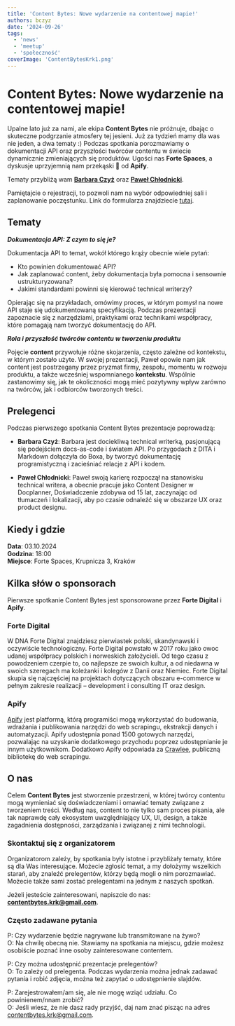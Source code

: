 ```yaml
---
title: 'Content Bytes: Nowe wydarzenie na contentowej mapie!'
authors: bczyz
date: '2024-09-26'
tags:
  - 'news'
  - 'meetup'
  - 'społeczność'
coverImage: 'ContentBytesKrk1.png'
---
```


# Content Bytes: Nowe wydarzenie na contentowej mapie!

Upalne lato już za nami, ale ekipa **Content Bytes** nie próżnuje, dbając o skuteczne podgrzanie atmosfery tej jesieni.
Już za tydzień mamy dla was nie jeden, a dwa tematy :)
Podczas spotkania porozmawiamy o dokumentacji API oraz przyszłości twórców contentu w świecie dynamicznie zmieniających się produktów.
Ugości nas **Forte Spaces**, a dyskusje uprzyjemnią nam przekąski :pizza: od **Apify**.

Tematy przybliżą wam
[**Barbara Czyż**](https://www.linkedin.com/in/barbara-szwarc) oraz
[**Paweł Chłodnicki**](https://www.linkedin.com/in/pawelchlodnicki/).

<!--truncate-->

Pamiętajcie o rejestracji, to pozwoli nam na wybór odpowiedniej sali i
zaplanowanie poczęstunku. Link do formularza znajdziecie
[tutaj](https://forms.gle/NzEDRbvS1gWDZY3D8).

## Tematy

**_Dokumentacja API: Z czym to się je?_**

Dokumentacja API to temat, wokół którego krąży obecnie wiele pytań:

- Kto powinien dokumentować API?
- Jak zaplanować content, żeby dokumentacja była pomocna i sensownie
  ustrukturyzowana?
- Jakimi standardami powinni się kierować technical writerzy?

Opierając się na przykładach, omówimy proces, w którym pomysł na nowe API staje
się udokumentowaną specyfikacją. Podczas prezentacji zapoznacie się z
narzędziami, praktykami oraz technikami współpracy, które pomagają nam tworzyć
dokumentację do API.

**_Rola i przyszłość twórców contentu w tworzeniu produktu_**

Pojęcie **content** przywołuje różne skojarzenia, często zależne od kontekstu, w
którym zostało użyte. W swojej prezentacji, Paweł opowie nam jak content jest
postrzegany przez pryzmat firmy, zespołu, momentu w rozwoju produktu, a także
wcześniej wspomnianego **kontekstu**. Wspólnie zastanowimy się, jak te
okoliczności mogą mieć pozytywny wpływ zarówno na twórców, jak i odbiorców
tworzonych treści.

## Prelegenci

Podczas pierwszego spotkania Content Bytes prezentacje poprowadzą:

- **Barbara Czyż**: Barbara jest dociekliwą technical writerką, pasjonującą się
  podejściem docs-as-code i światem API. Po przygodach z DITA i Markdown
  dołączyła do Boxa, by tworzyć dokumentację programistyczną i zacieśniać
  relacje z API i kodem.

- **Paweł Chłodnicki**: Paweł swoją karierę rozpoczął na stanowisku technical
  writera, a obecnie pracuje jako Content Designer w Docplanner, Doświadczenie
  zdobywa od 15 lat, zaczynając od tłumaczeń i lokalizacji, aby po czasie
  odnaleźć się w obszarze UX oraz product designu.

## Kiedy i gdzie

**Data**: 03.10.2024 <br /> **Godzina**: 18:00 <br /> **Miejsce**: Forte Spaces,
Krupnicza 3, Kraków

## Kilka słów o sponsorach

Pierwsze spotkanie Content Bytes jest sponsorowane przez **Forte Digital** i **Apify**.

### Forte Digital

W DNA Forte Digital znajdziesz pierwiastek polski, skandynawski i oczywiście
technologiczny. Forte Digital powstało w 2017 roku jako owoc udanej współpracy
polskich i norweskich założycieli. Od tego czasu z powodzeniem czerpie to, co
najlepsze ze swoich kultur, a od niedawna w swoich szeregach ma koleżanki i
kolegów z Danii oraz Niemiec. Forte Digital skupia się najczęściej na projektach
dotyczących obszaru e-commerce w pełnym zakresie realizacji – development i
consulting IT oraz design.

### Apify

[Apify](https://apify.com/) jest platformą, którą programiści mogą wykorzystać
do budowania, wdrażania i publikowania narzędzi do web scrapingu, ekstrakcji
danych i automatyzacji. Apify udostępnia ponad 1500 gotowych narzędzi,
pozwalając na uzyskanie dodatkowego przychodu poprzez udostępnianie je innym
użytkownikom. Dodatkowo Apify odpowiada za [Crawlee](https://crawlee.dev/),
publiczną bibliotekę do web scrapingu.

## O nas

Celem **Content Bytes** jest stworzenie przestrzeni, w której twórcy contentu
mogą wymieniać się doświadczeniami i omawiać tematy związane z tworzeniem treści.
Według nas, content to nie tylko sam proces pisania, ale tak naprawdę cały ekosystem uwzględniający UX, UI, design, a także zagadnienia dostępności, zarządzania i związanej z nimi technologii.

### Skontaktuj się z organizatorem

Organizatorom zależy, by spotkania były istotne i przybliżały tematy, które są
dla Was interesujące. Możecie zgłosić temat, a my dołożymy wszelkich starań, aby
znaleźć prelegentów, którzy będą mogli o nim porozmawiać. Możecie także sami
zostać prelegentami na jednym z naszych spotkań.

Jeżeli jesteście zainteresowani, napiszcie do nas:
**contentbytes.krk@gmail.com**.

### Często zadawane pytania

P: Czy wydarzenie będzie nagrywane lub transmitowane na żywo? <br /> O: Na
chwilę obecną nie. Stawiamy na spotkania na miejscu, gdzie możesz osobiście
poznać inne osoby zainteresowane contentem.

P: Czy można udostępnić prezentacje prelegentów? <br /> O: To zależy od
prelegenta. Podczas wydarzenia można jednak zadawać pytania i robić zdjęcia,
można też zapytać o udostępnienie slajdów.

P: Zarejestrowałem/am się, ale nie mogę wziąć udziału. Co powinienem/nnam
zrobić? <br /> O: Jeśli wiesz, że nie dasz rady przyjść, daj nam znać pisząc na adres [contentbytes.krk@gmail.com](mailto:contentbytes.krk@gmail.com).
